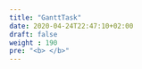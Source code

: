 ```yaml
---
title: "GanttTask"
date: 2020-04-24T22:47:10+02:00
draft: false
weight : 190
pre: "<b> </b>"
---
```

